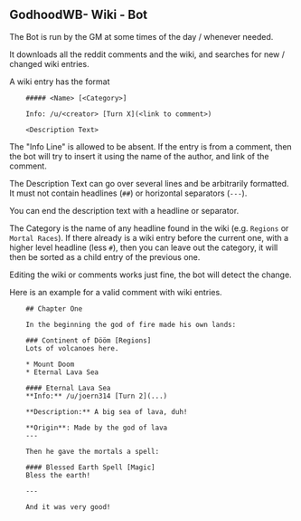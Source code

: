 ## GodhoodWB- Wiki - Bot

The Bot is run by the GM at some times of the day / whenever needed.

It downloads all the reddit comments and the wiki, and searches for new / changed wiki entries.

A wiki entry has the format 

```
    ##### <Name> [<Category>]
    
    Info: /u/<creator> [Turn X](<link to comment>)
    
    <Description Text>
```

The "Info Line" is allowed to be absent. If the entry is from a comment,
then the bot will try to insert it using the name of the author, and link of the comment.

The Description Text can go over several lines and be arbitrarily formatted. It must not contain headlines (`##`) 
or horizontal separators (`---`). 

You can end the description text with a headline or separator.

The Category is the name of any headline found in the wiki (e.g. `Regions` or `Mortal Races`). 
If there already is a wiki entry before the current one, with a higher level headline (less `#`), then you can leave out the 
category, it will then be sorted as a child entry of the previous one.

Editing the wiki or comments works just fine, the bot will detect the change.

Here is an example for a valid comment with wiki entries.

```
    ## Chapter One

    In the beginning the god of fire made his own lands:

    ### Continent of Dööm [Regions]
    Lots of volcanoes here.
    
    * Mount Doom
    * Eternal Lava Sea
    
    #### Eternal Lava Sea
    **Info:** /u/joern314 [Turn 2](...)
    
    **Description:** A big sea of lava, duh!

    **Origin**: Made by the god of lava
    ---

    Then he gave the mortals a spell:
    
    #### Blessed Earth Spell [Magic]
    Bless the earth!

    ---

    And it was very good!
```